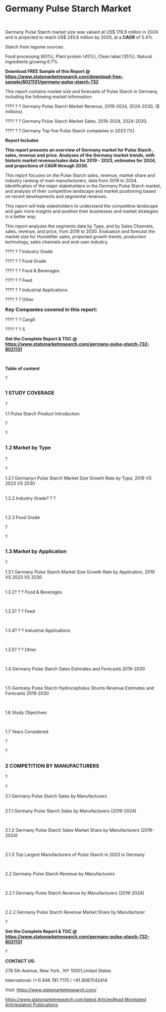 <h1>Germany Pulse Starch Market</h1><br/><p>Germany Pulse Starch market size was valued at US$ 178.9 million in 2024 and is projected to reach US$ 245.6 million by 2030, at a <strong>CAGR</strong> of 5.4%.</p>
 
 
 
 <p>Starch from legume sources.</p>
 
 
 
 <p>Food processing (60%), Plant protein (45%), Clean label (35%). Natural ingredients growing 6.7%.</p>
 
 
 
 <p><strong>Download FREE Sample of this Report @ <a href="https://www.statsmarketresearch.com/download-free-sample/8021131/germany-pulse-starch-732">https://www.statsmarketresearch.com/download-free-sample/8021131/germany-pulse-starch-732</a></strong></p>
 
 
 
 <p>This report contains market size and forecasts of Pulse Starch in Germany, including the following market information:</p>
 
 
 
 <p>???? ? ? Germany Pulse Starch Market Revenue, 2019-2024, 2024-2030, ($ millions)</p>
 
 
 
 <p>???? ? ? Germany Pulse Starch Market Sales, 2019-2024, 2024-2030,</p>
 
 
 
 <p>???? ? ? Germany Top five Pulse Starch companies in 2023 (%)</p>
 
 
 
 <p><strong>Report Includes</strong></p>
 
 
 
 <p><strong>This report presents an overview of Germany market for Pulse Starch , sales, revenue and price. Analyses of the Germany market trends, with historic market revenue/sales data for 2019 - 2023, estimates for 2024, and projections of <strong>CAGR</strong> through 2030.</strong></p>
 
 
 
 <p>This report focuses on the Pulse Starch sales, revenue, market share and industry ranking of main manufacturers, data from 2019 to 2024. Identification of the major stakeholders in the Germany Pulse Starch market, and analysis of their competitive landscape and market positioning based on recent developments and segmental revenues.</p>
 
 
 
 <p>This report will help stakeholders to understand the competitive landscape and gain more insights and position their businesses and market strategies in a better way.</p>
 
 
 
 <p>This report analyzes the segments data by Type, and by Sales Channels, sales, revenue, and price, from 2019 to 2030. Evaluation and forecast the market size for Humidifier sales, projected growth trends, production technology, sales channels and end-user industry.</p>
 
 
 
 <p>???? ? ? Industry Grade</p>
 
 
 
 <p>???? ? ? Food Grade</p>
 
 
 
 <p>???? ? ? Food & Beverages</p>
 
 
 
 <p>???? ? ? Feed</p>
 
 
 
 <p>???? ? ? Industrial Applications</p>
 
 
 
 <p>???? ? ? Other</p>
 
 
 
 <p><span style="font-size:16px"><strong>Key Companies covered in this report:</strong></span></p>
 
 
 
 <p>???? ? ? Cargill</p>
 
 
 
 <p>???? ? ? S</p>
 
 
 
 <div><b>Get the Complete Report & TOC @ <a href="https://www.statsmarketresearch.com/germany-pulse-starch-732-8021131">https://www.statsmarketresearch.com/germany-pulse-starch-732-8021131</a></b></div>
 
 
 
 <p><br />
 
 <b>Table of content</b></p>
 
 
 
 <p>? </p>
 
 
 
 <h2><span style="font-size:16px"><strong>1 STUDY COVERAGE</strong></span></h2>
 
 
 
 <p>? </p>
 
 
 
 <p>1.1 Pulse Starch Product Introduction</p>
 
 
 
 <p>? </p>
 
 
 
 <p>? </p>
 
 
 
 <h2><span style="font-size:16px"><strong>1.2 Market by Type</strong></span></h2>
 
 
 
 <p>? </p>
 
 
 
 <p>? </p>
 
 
 
 <p>1.2.1 Germanyn Pulse Starch Market Size Growth Rate by Type, 2019 VS 2023 VS 2030<br />
 
 <br />
 
 1.2.2 Industry Grade? ? ? <br />
 
 <br />
 
 1.2.3 Food Grade<br />
 
 ? </p>
 
 
 
 <p>? </p>
 
 
 
 <h2><span style="font-size:16px"><strong>1.3 Market by Application</strong></span></h2>
 
 
 
 <p>? </p>
 
 
 
 <p>1.3.1 Germany Pulse Starch Market Size Growth Rate by Application, 2019 VS 2023 VS 2030<br />
 
 <br />
 
 1.3.2? ? ? Food & Beverages<br />
 
 <br />
 
 1.3.3? ? ? Feed<br />
 
 <br />
 
 1.3.4? ? ? Industrial Applications<br />
 
 <br />
 
 1.3.5? ? ? Other<br />
 
 <br />
 
 1.4 Germany Pulse Starch Sales Estimates and Forecasts 2019-2030<br />
 
 <br />
 
 1.5 Germany Pulse Starch Hydrocephalus Shunts Revenue Estimates and Forecasts 2019-2030<br />
 
 <br />
 
 1.6 Study Objectives<br />
 
 <br />
 
 1.7 Years Considered</p>
 
 
 
 <p>? </p>
 
 
 
 <p>? </p>
 
 
 
 <h2><span style="font-size:16px"><strong>2 COMPETITION BY MANUFACTURERS</strong></span></h2>
 
 
 
 <p>? </p>
 
 
 
 <p>? </p>
 
 
 
 <p>2.1 Germany Pulse Starch Sales by Manufacturers<br />
 
 <br />
 
 2.1.1 Germany Pulse Starch Sales by Manufacturers (2019-2024)<br />
 
 <br />
 
 2.1.2 Germany Pulse Starch Sales Market Share by Manufacturers (2019-2024)<br />
 
 <br />
 
 2.1.3 Top Largest Manufacturers of Pulse Starch in 2023 in Germany<br />
 
 <br />
 
 2.2 Germany Pulse Starch Revenue by Manufacturers<br />
 
 <br />
 
 2.2.1 Germany Pulse Starch Revenue by Manufacturers (2019-2024)<br />
 
 <br />
 
 2.2.2 Germany Pulse Starch Revenue Market Share by Manufacturer</p>
 
 
 
 <p>? </p>
 
 
 
 <div><b>Get the Complete Report & TOC @ <a href="https://www.statsmarketresearch.com/germany-pulse-starch-732-8021131">https://www.statsmarketresearch.com/germany-pulse-starch-732-8021131</a></b></div>
 
 
 
 <p>? </p>
 
 
 
 <p><b>CONTACT US:</b><br />
 
 276 5th Avenue, New York , NY 10001,United States<br />
 
 International: (+1) 646 781 7170 / +91 8087042414<br />
 
 Visit: <a href="https://www.statsmarketresearch.com/">https://www.statsmarketresearch.com/</a><br />
 
 <a href="https://gyeongbokgung.com">https://www.statsmarketresearch.com/</a><a href="https://hallyeomaritime.com">latest Articles</a><a href="https://jingwansa.com">Read More</a><a href="https://nguoiviet.jp/">latest Articles</a><a href="https://www.intelmarketresearch.com/">latest Publications</a></p>
